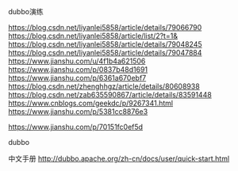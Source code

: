 dubbo演练

https://blog.csdn.net/liyanlei5858/article/details/79066790
https://blog.csdn.net/liyanlei5858/article/list/2?t=1&
https://blog.csdn.net/liyanlei5858/article/details/79048245
https://blog.csdn.net/liyanlei5858/article/details/79047884
https://www.jianshu.com/u/4f1b4a621506
https://www.jianshu.com/p/0837b48d1691
https://www.jianshu.com/p/6361a670ebf7
https://blog.csdn.net/zhenghhgz/article/details/80608938
https://blog.csdn.net/zab635590867/article/details/83591448
https://www.cnblogs.com/geekdc/p/9267341.html
https://www.jianshu.com/p/5381cc8876e3

https://www.jianshu.com/p/70151fc0ef5d

dubbo

中文手册
http://dubbo.apache.org/zh-cn/docs/user/quick-start.html